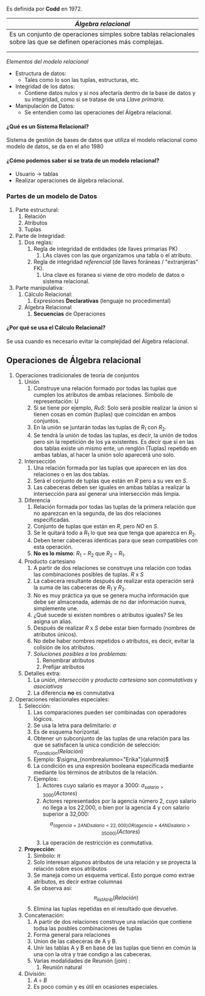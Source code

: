 
Es definida por **Codd** en 1972. 

| *Álgebra relacional*                                                                                                |
| ------------------------------------------------------------------------------------------------------------------- |
| Es un conjunto de operaciones simples sobre tablas relacionales sobre las que se definen operaciones más complejas. |
|                                                                                                                     |
|                                                                                                                     |
*Elementos del modelo relacional*
- Estructura de datos:
	- Tales como lo son las tuplas, estructuras, etc.
- Integridad de los datos:
	- Contiene datos nulos y si nos afectaría dentro de la base de datos y su integridad, como si se tratase de una *Llave primaria*.
- Manipulación de Datos:
	- Se entendien como las operaciones del Álgebra relacional.

#### ¿Qué es un Sistema Relacional?
Sistema de gestión de bases de datos que utiliza el modelo relacional como modelo de datos, se da en el año 1980

#### ¿Cómo podemos saber si se trata de un modelo relacional?
- Usuario  -> tablas
- Realizar operaciones de álgebra relacional. 

### Partes de un modelo de Datos
1. Parte estructural: 
	1. Relación
	2. Atributos
	3. Tuplas 
2. Parte de Integridad:
	1. Dos reglas:
		1. Regla de integridad de entidades (de llaves primarias PK)
			1. LAs claves con las que organizamos una tabla o el atributo. 
		2. Regla de integridad *referencial* (de llaves foráneas / "extranjeras" FK). 
			1. Una clave es foranea si viene de otro modelo de datos o sistema relacional.
3. Parte manipulativa:
	1. Cálculo Relacional:
		1. Expresiones **Declarativas** (lenguaje no procedimental)
	2. Álgebra Relacional
		1. **Secuencias** de Operaciones

#### ¿Por qué se usa el Cálculo Relacional?

Se usa cuando es necesario evitar la complejidad del Álgebra relacional.

## Operaciones de Álgebra relacional

1. Operaciones tradicionales de teoría de conjuntos
	1. Unión 
		1. Construye una relación formado por todas las tuplas que cumplen los atributos de ambas relaciones. Simbolo de representación: U
		2. Si se tiene por ejemplo, $RuS$: Solo será posible realizar la únion si tienen cosas en común (tuplas) que coincidan en ambos conjuntos. 
		3. En la unión se juntarán todas las tuplas de $R_1$ con $R_2$. 
		4. Se tendrá la unión de todas las tuplas, es decir, la unión de todos pero sin la repetición de los ya existentes. Es decir que si en las dos tablas existe un mismo ente, un renglón (Tuplas) repetido en ambas tablas, al hacer la unión solo aparecerá uno solo. 
	2. Intersección
		1. Una relación formada por las tuplas que aparecen en las dos relaciones o en las dos tablas. 
		2. Será el conjunto de tuplas que están en $R$ pero a su vex en $S$.
		3. Las cabeceras deben ser iguales en ambas tablas a realizar la intersección para así generar una intersección más limpia. 
	3. Diferencia
		1. Relación formada por todas las tuplas de la primera relación que no aparezcan en la segunda, de las dos relaciones especificadas.
		2. Conjunto de tuplas que están en $R$, pero *NO* en $S$.
		3. Se le quitará todo a $R_1$ lo que sea que tenga que aparezca en $R_2$.
		4. Deben tener cabeceras ídenticas para que sean compatibles con esta operación. 
		5. **No es lo mismo**: $R_1-R_2$  que $R_2-R_1$.
	4. Producto cartesiano
		1. A partir de dos relaciones se construye una relación con todas las combinaciones posibles de tuplas. $R$ x $S$
		2. La cabecera resultante después de realizar esta operación será la suma de las cabeceras de $R_1$ y $R_2$.
		3. No es muy práctica ya que se genera mucha información que debe ser almacenada, además de no dar información nueva, simplemente une. 
		4. ¿Qué sucede si existen nombres o atributos iguales? Se les asigna un alias. 
		5. Después de realizar $R$ x $S$ debe estar bien formado (nombres de atributos únicos).
		6. No debe haber nombres repetidos o atributos, es decir, evitar la colisión de los atributos.
		7. *Soluciones posibles a los problemas:*
			1. Renombrar atributos 
			2. Prefijar atributos 
	5. Detalles extra:
		1. La *unión*, *intersección* y *producto cartesiano* son *conmutativas* y *asociativas*
		2. La diferencia **no** es conmutativa
2. Operaciones relacionales especiales:
	1. Selección:
		1. Las comparaciones pueden ser combinadas con operadores lógicos.
		2. Se usa la letra para delimitarlo: $\sigma$
		3. Es de esquema horizontal.
		4. Obtener un subconjunto de las tuplas de una relación para las que se satisfacen la unica condición de selección: $\sigma_{condición} (Relación)$
		5. Ejemplo: $\sigma_{nombrealumno="Erika"}(alumno)$
		6. La condición es una expresión booleana especificada mediante mediante los términos de atributos de la relación. 
		7. Ejemplos:
			1. Actores cuyo salario es mayor a 3000: $\sigma_{salario>3000}(Actores)$
			2. Actores representados por la agencia número 2, cuyo salario no llega a los 22,000, o bien por la agencia 4 y con salario superior a 32,000: $$\sigma_{(agencia = 2 AND salario<22,000) OR (agencia=4 AND salario> 35000)}(Actores)$$
			3. La operación de restricción es conmutativa.
	2. **Proyección**: 
		1. Simbolo: $\pi$
		2. Solo interesan algunos atributos de una relación y se proyecta la relación sobre esos atributos
		3. Se maneja como un esquema vertical. Esto porque como extrae atributos, es decir extrae columnas 
		4. Se observa asi:$$\pi_{listAtrib}(Relación)$$
		5. Elimina las tuplas repetidas en el resultado que devuelve. 
	3. Concatenación:
		1. A partir de dos relaciones construye una relación que contiene todsa las posbles combinaciones de tuplas 
		2. Forma general para relaciones 
		3. Union de las cabeceras de A y B. 
		4. Unir las tablas A y B en base de las tuplas que tienn en común la una con la otra y trae condigo a las cabeceras. 
		5. Varias modalidades de Reunión (join) :
			1. Reunión natural
	4. División:
		1. $A\div B$
		2. Es poco común y es útil en ocasiones especiales.
